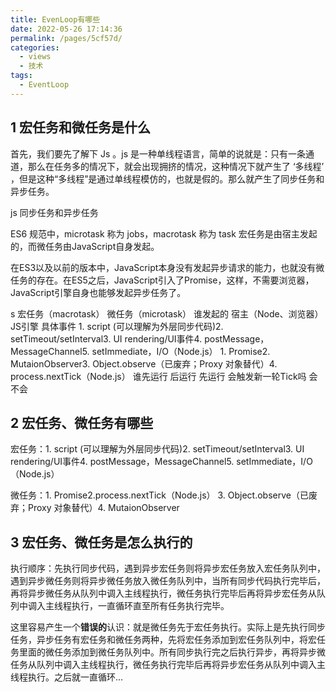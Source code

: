 ```yaml
---
title: EvenLoop有哪些
date: 2022-05-26 17:14:36
permalink: /pages/5cf57d/
categories:
  - views
  - 技术
tags:
  - EventLoop
---
```


## 1 宏任务和微任务是什么
首先，我们要先了解下 Js 。js 是一种单线程语言，简单的说就是：只有一条通道，那么在任务多的情况下，就会出现拥挤的情况，这种情况下就产生了 ‘多线程’ ，但是这种“多线程”是通过单线程模仿的，也就是假的。那么就产生了同步任务和异步任务。

js 同步任务和异步任务

ES6 规范中，microtask 称为 jobs，macrotask 称为 task
宏任务是由宿主发起的，而微任务由JavaScript自身发起。

在ES3以及以前的版本中，JavaScript本身没有发起异步请求的能力，也就没有微任务的存在。在ES5之后，JavaScript引入了Promise，这样，不需要浏览器，JavaScript引擎自身也能够发起异步任务了。

s	宏任务（macrotask）	微任务（microtask）
谁发起的	宿主（Node、浏览器）	JS引擎
具体事件	1. script (可以理解为外层同步代码)2. setTimeout/setInterval3. UI rendering/UI事件4. postMessage，MessageChannel5. setImmediate，I/O（Node.js）	1. Promise2. MutaionObserver3. Object.observe（已废弃；Proxy 对象替代）4. process.nextTick（Node.js）
谁先运行	后运行	先运行
会触发新一轮Tick吗	会	不会
## 2 宏任务、微任务有哪些
宏任务：1. script (可以理解为外层同步代码)2. setTimeout/setInterval3. UI rendering/UI事件4. postMessage，MessageChannel5. setImmediate，I/O（Node.js）

微任务：1. Promise2.process.nextTick（Node.js） 3. Object.observe（已废弃；Proxy 对象替代）4. MutaionObserver
## 3 宏任务、微任务是怎么执行的
执行顺序：先执行同步代码，遇到异步宏任务则将异步宏任务放入宏任务队列中，遇到异步微任务则将异步微任务放入微任务队列中，当所有同步代码执行完毕后，再将异步微任务从队列中调入主线程执行，微任务执行完毕后再将异步宏任务从队列中调入主线程执行，一直循环直至所有任务执行完毕。

这里容易产生一个**错误的**认识：就是微任务先于宏任务执行。实际上是先执行同步任务，异步任务有宏任务和微任务两种，先将宏任务添加到宏任务队列中，将宏任务里面的微任务添加到微任务队列中。所有同步执行完之后执行异步，再将异步微任务从队列中调入主线程执行，微任务执行完毕后再将异步宏任务从队列中调入主线程执行。之后就一直循环...